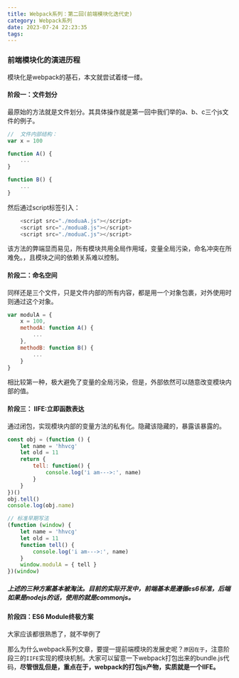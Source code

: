 ```yaml
---
title: Webpack系列：第二回(前端模块化迭代史)
category: Webpack系列
date: 2023-07-24 22:23:35
tags:
---
```


### 前端模块化的演进历程
模块化是webpack的基石，本文就尝试着缕一缕。

####  阶段一：文件划分
最原始的方法就是文件划分。其具体操作就是第一回中我们举的a、b、c三个js文件的例子。

``` js
//  文件内部结构：
var x = 100

function A() {
    ...
}

function B() {
    ...
}
```
然后通过script标签引入：
```js
    <script src="./moduaA.js"></script>
    <script src="./moduaB.js"></script>
    <script src="./moduaC.js"></script>
```
该方法的弊端显而易见，所有模块共用全局作用域，变量全局污染，命名冲突在所难免。，且模块之间的依赖关系难以控制。

#### 阶段二：命名空间
同样还是三个文件，只是文件内部的所有内容，都是用一个对象包裹，对外使用时则通过这个对象。
```js
var modulA = {
    x = 100,
    methodA: function A() {
        ...
    },
    methodB: function B() {
        ...
    }
}
```
相比较第一种，极大避免了变量的全局污染，但是，外部依然可以随意改变模块内部的值。

#### 阶段三： IIFE:立即函数表达
通过闭包，实现模块内部的变量方法的私有化。隐藏该隐藏的，暴露该暴露的。
```js
const obj = (function () {
    let name = 'hhvcg'
    let old = 11
    return {
        tell: function() {
            console.log('i am--->:', name)
        }
    }
})()
obj.tell()
console.log(obj.name)

// 标准早期写法
(function (window) {
    let name = 'hhvcg'
    let old = 11
    function tell() {
        console.log('i am--->:', name)
    }
    window.modulA = { tell }
})(window)
```

##### 上述的三种方案基本被淘汰。目前的实际开发中，前端基本是遵循es6标准，后端如果是nodejs的话，使用的就是commonjs。

#### 阶段四：ES6 Module终极方案
大家应该都很熟悉了，就不举例了

那么为什么webpack系列文章，要提一提前端模块的发展史呢？`原因在于`，注意阶段三的`IIFE`实现的模块机制。大家可以留意一下webpack打包出来的bundle.js代码，**尽管很乱但是，重点在于，webpack的打包js产物，实质就是一个IIFE。**
